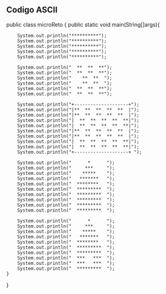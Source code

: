## Codigo ASCII


public class microReto {
    public static void main(String[]args){

        System.out.println("**********");
        System.out.println("**********");
        System.out.println("**********");
        System.out.println("**********");
        System.out.println("**********");

        System.out.println("  **  **  **");
        System.out.println("  **  **  **");
        System.out.println("    **  **  ");
        System.out.println("    **  **  ");
        System.out.println("  **  **  **");
        System.out.println("  **  **  **");

        System.out.println("+--------------------+");
        System.out.println("|**  **  **  **  **  |");
        System.out.println("|**  **  **  **  **  |");
        System.out.println("|  **  **  **  **  **|");
        System.out.println("|  **  **  **  **  **|");
        System.out.println("|**  **  **  **  **  |");
        System.out.println("|**  **  **  **  **  |");
        System.out.println("|  **  **  **  **  **|");
        System.out.println("|  **  **  **  **  **|");
        System.out.println("+--------------------+ ");

        System.out.println("      *      ");
        System.out.println("     ***     ");
        System.out.println("    *****    ");
        System.out.println("   *******   ");
        System.out.println("  ********   ");
        System.out.println("  *********  ");
        System.out.println("  *********  ");
        System.out.println("  *********  ");
        System.out.println("  *********  ");
        System.out.println("  *********  ");

        System.out.println("      *      ");
        System.out.println("     ***     ");
        System.out.println("    *****    ");
        System.out.println("   *******   ");
        System.out.println("  ********   ");
        System.out.println("  *********  ");
        System.out.println("  *********  ");
        System.out.println("  ***   ***  ");
        System.out.println("  ***   ***  ");
        System.out.println("  *********  ");
    }

}

